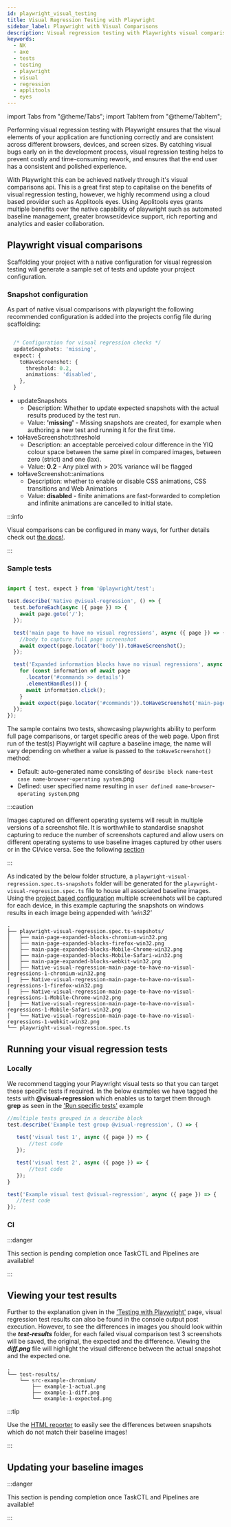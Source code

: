 ```yaml
---
id: playwright_visual_testing
title: Visual Regression Testing with Playwright
sidebar_label: Playwright with Visual Comparisons
description: Visual regression testing with Playwrights visual comparison API!
keywords:
  - NX
  - axe
  - tests
  - testing
  - playwright
  - visual
  - regression
  - applitools
  - eyes
---
```


import Tabs from "@theme/Tabs";
import TabItem from "@theme/TabItem";

Performing visual regression testing with Playwright ensures that the visual elements of your application are functioning correctly and are consistent across different browsers, devices, and screen sizes. By catching visual bugs early on in the development process, visual regression testing helps to prevent costly and time-consuming rework, and ensures that the end user has a consistent and polished experience.

With Playwright this can be achieved natively through it's visual comparisons api. This is a great first step to capitalise on the benefits of visual regression testing, however, we highly recommend using a cloud based provider such as Applitools eyes. Using Applitools eyes grants multiple benefits over the native capability of playwright such as automated baseline management, greater browser/device support, rich reporting and analytics and easier collaboration. 

## Playwright visual comparisons

Scaffolding your project with a native configuration for visual regression testing will generate a sample set of tests and update your project configuration.

### Snapshot configuration

As part of native visual comparisons with playwright the following recommended configuration is added into the projects config file during scaffolding:
```typescript title="playwright.config.ts"

  /* Configuration for visual regression checks */
  updateSnapshots: 'missing',
  expect: {
    toHaveScreenshot: {
      threshold: 0.2,
      animations: 'disabled',
    },
  }

```
- updateSnapshots
  - Description: Whether to update expected snapshots with the actual results produced by the test run.
  - Value: **'missing'** - Missing snapshots are created, for example when authoring a new test and running it for the first time.
- toHaveScreenshot::threshold
  - Description: an acceptable perceived colour difference in the YIQ colour space between the same pixel in compared images, between zero (strict) and one (lax).
  - Value: **0.2** - Any pixel with > 20% variance will be flagged
- toHaveScreenshot::animations
  - Description: whether to enable or disable CSS animations, CSS transitions and Web Animations
  - Value: **disabled** - finite animations are fast-forwarded to completion and infinite animations are cancelled to initial state.

  
:::info

Visual comparisons can be configured in many ways, for further details check out [the docs!](https://playwright.dev/docs/api/class-locatorassertions#locator-assertions-to-have-screenshot-1).

:::

### Sample tests

```typescript title="playwright-visual-regression.spec.ts"

import { test, expect } from '@playwright/test';

test.describe('Native @visual-regression', () => {
  test.beforeEach(async ({ page }) => {
    await page.goto('/');
  });

  test('main page to have no visual regressions', async ({ page }) => {
    //body to capture full page screenshot
    await expect(page.locator('body')).toHaveScreenshot();
  });

  test('Expanded information blocks have no visual regressions', async ({ page }) => {
    for (const information of await page
      .locator('#commands >> details')
      .elementHandles()) {
      await information.click();
    }
    await expect(page.locator('#commands')).toHaveScreenshot('main-page-expanded-blocks.png');
  });
});

```

The sample contains two tests, showcasing playwrights ability to perform full page comparisons, or target specific areas of the web page. 
Upon first run of the test(s) Playwright will capture a baseline image, the name will vary depending on whether a value is passed to the `toHaveScreenshot()` method:
- Default: auto-generated name consisting of `desribe block name`-`test case name`-`browser`-`operating system`.png
- Defined: user specified name resulting in `user defined name`-`browser`-`operating system`.png

:::caution

Images captured on different operating systems will result in multiple versions of a screenshot file. It is worthwhile to standardise snapshot capturing to reduce the number of screenshots captured and allow users on different operating systems to use baseline images captured by other users or in the CI/vice versa. See the following [section](./invalid_link_please_update) 

:::

As indicated by the below folder structure, a `playwright-visual-regression.spec.ts-snapshots` folder will be generated for the `playwright-visual-regression.spec.ts` file to house all associated baseline images. Using the [project based configuration](././playwright_nx.md#project-based-configuration) multiple screenshots will be captured for each device, in this example capturing the snapshots on windows results in each image being appended with _'win32'_

```text title="Output from running the playwright-visual-regression.spec.ts example"
.
├── playwright-visual-regression.spec.ts-snapshots/
│   ├── main-page-expanded-blocks-chromium-win32.png
│   ├── main-page-expanded-blocks-firefox-win32.png
│   ├── main-page-expanded-blocks-Mobile-Chrome-win32.png
│   ├── main-page-expanded-blocks-Mobile-Safari-win32.png
│   ├── main-page-expanded-blocks-webkit-win32.png
│   ├── Native-visual-regression-main-page-to-have-no-visual-regressions-1-chromium-win32.png
│   ├── Native-visual-regression-main-page-to-have-no-visual-regressions-1-firefox-win32.png
│   ├── Native-visual-regression-main-page-to-have-no-visual-regressions-1-Mobile-Chrome-win32.png
│   ├── Native-visual-regression-main-page-to-have-no-visual-regressions-1-Mobile-Safari-win32.png
│   └── Native-visual-regression-main-page-to-have-no-visual-regressions-1-webkit-win32.png
└── playwright-visual-regression.spec.ts
```

## Running your visual regression tests

### Locally

We recommend tagging your Playwright visual tests so that you can target these specific tests if required. In the below examples we have tagged the tests with **@visual-regression** which enables us to target them through **grep** as seen in the ['Run specific tests'](./playwright_nx.md#run-specific-tests) example

<Tabs>
 <TabItem value="grouped" label="Grouped">

 ```typescript
 //multiple tests grouped in a describe block
 test.describe('Example test group @visual-regression', () => {
            
    test('visual test 1', async ({ page }) => {
        //test code
    });

    test('visual test 2', async ({ page }) => {
        //test code
    });
 }
 ```

 </TabItem>
 <TabItem value="individual" label="Individual">

 ```typescript
 test('Example visual test @visual-regression', async ({ page }) => {
    //test code
 });
 ```

 </TabItem>
</Tabs>

### CI

:::danger

This section is pending completion once TaskCTL and Pipelines are available!

:::

## Viewing your test results

Further to the explanation given in the ['Testing with Playwright'](./playwright_nx.md#running-your-playwright-tests) page, visual regression test results can also be found in the console output post execution.
However, to see the differences in images you should look within the **_test-results_** folder, for each failed visual comparison test 3 screenshots will be saved, the original, the expected and the difference. Viewing the **_diff.png_** file will highlight the visual difference between the actual snapshot and the expected one.

```text title="visual differences location"
.
└── test-results/
    └── src-example-chromium/
        ├── example-1-actual.png
        ├── example-1-diff.png
        └── example-1-expected.png

```
:::tip

Use the [HTML reporter](./playwright_nx.md#viewing-your-test-results) to easily see the differences between snapshots which do not match their baseline images!

:::

## Updating your baseline images

:::danger

This section is pending completion once TaskCTL and Pipelines are available!

:::

